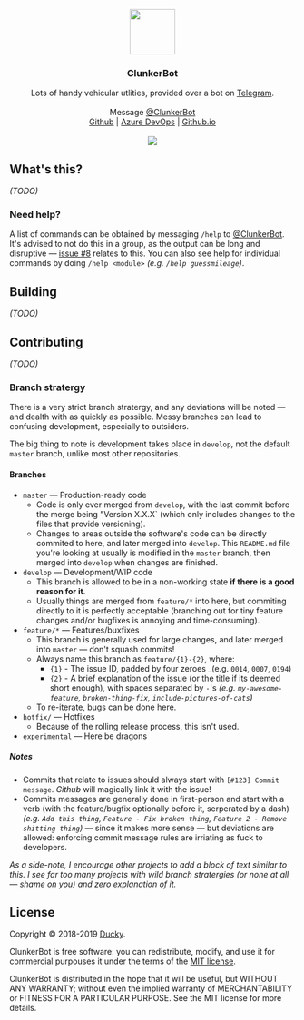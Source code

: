 <p align="center">
  <a href="https://t.me/clunkerbot">
    <img src="https://placekitten.com/80/80" width="80" height="80">
  </a>

  <h3 align="center">ClunkerBot</h3>

  <p align="center">
    Lots of handy vehicular utlities, provided over a bot on <a href="https://telegram.org">Telegram</a>.
    <br>
    <br>
    Message <a href="https://t.me/clunkerbot">@ClunkerBot</a>
    <br>
    <a href="https://github.com/electricduck/clunkerbot">Github</a> | <a href="https://electricduck.visualstudio.com/ClunkerBot">Azure DevOps</a> | <a href="https://electricduck.github.io/clunkerbot/">Github.io</a>
    <br>
    <br>
    <a href="https://electricduck.visualstudio.com/ClunkerBot/_build/latest?definitionId=1"><img src="https://electricduck.visualstudio.com/ClunkerBot/_apis/build/status/ClunkerBot%20-%20Production"></a>
  </p>
</p>

## What's this?

_(TODO)_

### Need help?

A list of commands can be obtained by messaging `/help` to <a href="https://t.me/clunkerbot">@ClunkerBot</a>. It's advised to not do this in a group, as the output can be long and disruptive &mdash; <a href="https://github.com/electricduck/clunkerbot/issues/8">issue #8</a> relates to this. You can also see help for individual commands by doing `/help <module>` _(e.g. `/help guessmileage`)_.

## Building

_(TODO)_

## Contributing

_(TODO)_

### Branch stratergy

There is a very strict branch stratergy, and any deviations will be noted &mdash; and dealth with as quickly as possible. Messy branches can lead to confusing development, especially to outsiders.

The big thing to note is development takes place in `develop`, not the default `master` branch, unlike most other repositories.

#### Branches

 * `master` &mdash; Production-ready code
   * Code is only ever merged from `develop`, with the last commit before the merge being "Version X.X.X` (which only includes changes to the files that provide versioning).
   * Changes to areas outside the software's code can be directly commited to here, and later merged into `develop`. This `README.md` file you're looking at usually is modified in the `master` branch, then merged into `develop` when changes are finished.
 * `develop` &mdash; Development/WIP code
    * This branch is allowed to be in a non-working state **if there is a good reason for it**.
    * Usually things are merged from `feature/*` into here, but commiting directly to it is perfectly acceptable (branching out for tiny feature changes and/or bugfixes is annoying and time-consuming).
 * `feature/*` &mdash; Features/buxfixes
    * This branch is generally used for large changes, and later merged into `master` &mdash; don't squash commits!
    * Always name this branch as `feature/{1}-{2}`, where:
      * `{1}` - The issue ID, padded by four zeroes _(e.g. `0014`, `0007`, `0194`)
      * `{2}` - A brief explanation of the issue (or the title if its deemed short enough), with spaces separated by `-`'s _(e.g. `my-awesome-feature`, `broken-thing-fix`, `include-pictures-of-cats`)_
    * To re-iterate, bugs can be done here.
* `hotfix/` &mdash; Hotfixes
  * Because of the rolling release process, this isn't used.
* `experimental` &mdash; Here be dragons
    
##### Notes

 * Commits that relate to issues should always start with `[#123] Commit message`. _Github_ will magically link it with the issue!
 * Commits messages are generally done in first-person and start with a verb (with the feature/bugfix optionally before it, serperated by a dash) _(e.g. `Add this thing`, `Feature - Fix broken thing`, `Feature 2 - Remove shitting thing`)_ &mdash; since it makes more sense &mdash; but deviations are allowed: enforcing commit message rules are irriating as fuck to developers.

_As a side-note, I encourage other projects to add a block of text similar to this. I see far too many projects with wild branch stratergies (or none at all &mdash; shame on you) and zero explanation of it._

## License

Copyright © 2018-2019 <a href="https://github.com/electricduck">Ducky</a>.

ClunkerBot is free software: you can redistribute, modify, and use it for commercial purpouses it under the terms of the <a href="https://github.com/electricduck/clunkerbot/blob/master/LICENSE">MIT license</a>.

ClunkerBot is distributed in the hope that it will be useful, but WITHOUT ANY WARRANTY; without even the implied warranty of MERCHANTABILITY or FITNESS FOR A PARTICULAR PURPOSE. See the MIT license for more details.
